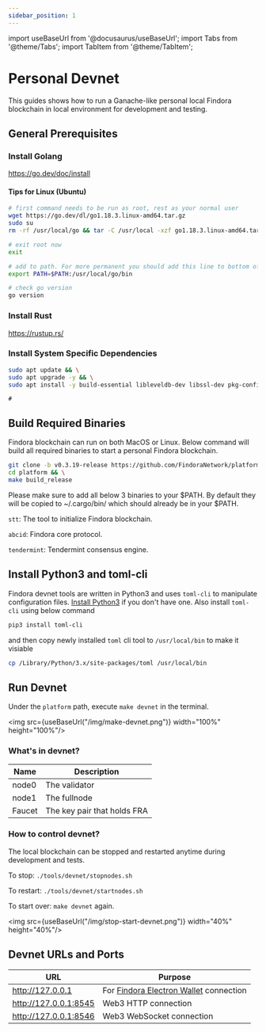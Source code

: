 ```yaml
---
sidebar_position: 1
---
```


import useBaseUrl from '@docusaurus/useBaseUrl';
import Tabs from '@theme/Tabs';
import TabItem from '@theme/TabItem';

# Personal Devnet

This guides shows how to run a Ganache-like personal local Findora blockchain in local environment for development and testing.

## General Prerequisites

### Install Golang
https://go.dev/doc/install

#### Tips for Linux (Ubuntu)
```bash
# first command needs to be run as root, rest as your normal user
wget https://go.dev/dl/go1.18.3.linux-amd64.tar.gz
sudo su
rm -rf /usr/local/go && tar -C /usr/local -xzf go1.18.3.linux-amd64.tar.gz

# exit root now
exit

# add to path. For more permanent you should add this line to bottom of your ~/.profile
export PATH=$PATH:/usr/local/go/bin

# check go version
go version
```

### Install Rust
https://rustup.rs/


### Install System Specific Dependencies

<Tabs>
  <TabItem value="Ubuntu" label="Ubuntu" default>

```bash
sudo apt update && \
sudo apt upgrade -y && \
sudo apt install -y build-essential libleveldb-dev libssl-dev pkg-config clang libclang-dev librocksdb-dev
```

  </TabItem>
  <TabItem value="Mac" label="Mac">

```
#
```

  </TabItem>
</Tabs>


## Build Required Binaries

Findora blockchain can run on both MacOS or Linux. Below command will build all required binaries to start a personal Findora blockchain. 

```bash
git clone -b v0.3.19-release https://github.com/FindoraNetwork/platform && \
cd platform && \
make build_release
```

Please make sure to add all below 3 binaries to your $PATH. By default they will be copied to ~/.cargo/bin/ which should already be in your $PATH.

`stt`: The tool to initialize Findora blockchain.

`abcid`: Findora core protocol.

`tendermint`: Tendermint consensus engine.


## Install Python3 and toml-cli

Findora devnet tools are written in Python3 and uses `toml-cli` to manipulate configuration files. [Install Python3](https://www.python.org/downloads/) if you don't have one. Also install `toml-cli` using below command
```bash
pip3 install toml-cli
```
and then copy newly installed `toml` cli tool to `/usr/local/bin` to make it visiable
```bash
cp /Library/Python/3.x/site-packages/toml /usr/local/bin
```


## Run Devnet

Under the `platform` path, execute `make devnet` in the terminal.

<img src={useBaseUrl("/img/make-devnet.png")} width="100%" height="100%"/>

### What's in devnet?

Name | Description
--- | ---
node0 | The validator
node1 | The fullnode
Faucet | The key pair that holds FRA

### How to control devnet?
The local blockchain can be stopped and restarted anytime during development and tests.

To stop: `./tools/devnet/stopnodes.sh`

To restart: `./tools/devnet/startnodes.sh`

To start over: `make devnet` again.

<img src={useBaseUrl("/img/stop-start-devnet.png")} width="40%" height="40%"/>


## Devnet URLs and Ports

URL | Purpose
--- | ---
http://127.0.0.1 | For [Findora Electron Wallet](https://wallet.findora.org/) connection
http://127.0.0.1:8545 | Web3 HTTP connection
http://127.0.0.1:8546 | Web3 WebSocket connection
